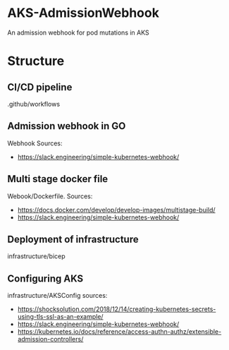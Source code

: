 # AKS-AdmissionWebhook
An admission webhook for pod mutations in AKS

# Structure
## CI/CD pipeline
.github/workflows

## Admission webhook in GO
Webhook
Sources: 
- https://slack.engineering/simple-kubernetes-webhook/
## Multi stage docker file
Webook/Dockerfile. 
Sources: 
- https://docs.docker.com/develop/develop-images/multistage-build/
- https://slack.engineering/simple-kubernetes-webhook/

## Deployment of infrastructure
infrastructure/bicep


## Configuring AKS
infrastructure/AKSConfig
sources:
- https://shocksolution.com/2018/12/14/creating-kubernetes-secrets-using-tls-ssl-as-an-example/
- https://slack.engineering/simple-kubernetes-webhook/
- https://kubernetes.io/docs/reference/access-authn-authz/extensible-admission-controllers/